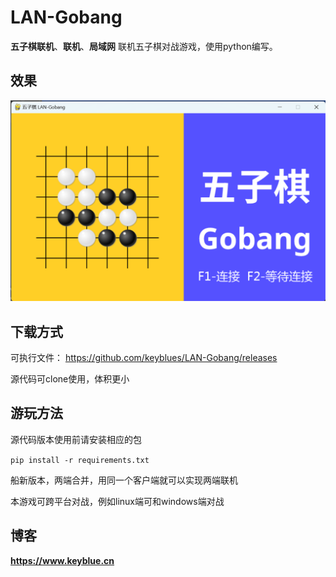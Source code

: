 # LAN-Gobang

**五子棋联机**、**联机**、**局域网**
联机五子棋对战游戏，使用python编写。

## 效果

![这是图片](./data/server.png "Magic Gardens")

## 下载方式

可执行文件：
https://github.com/keyblues/LAN-Gobang/releases

源代码可clone使用，体积更小

## 游玩方法

源代码版本使用前请安装相应的包

```pip install -r requirements.txt```

船新版本，两端合并，用同一个客户端就可以实现两端联机

本游戏可跨平台对战，例如linux端可和windows端对战

## 博客

**https://www.keyblue.cn**
